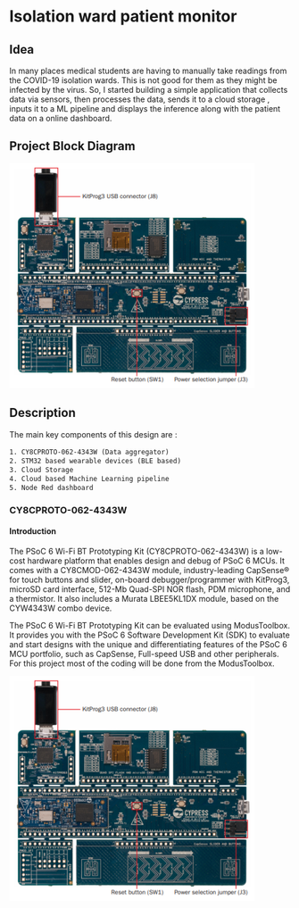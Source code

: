 # Isolation ward patient monitor 

## Idea
In many places medical students are having to manually take readings from the COVID-19 isolation wards. This is not good for them as they might be infected by the virus. So, I started building a simple application that collects data via sensors, then processes the data, sends it to a cloud storage , inputs it to a ML pipeline and displays the inference along with the patient data on a online dashboard. 

## Project Block Diagram
![Screenshot](images/PSOC6.png)

## Description
The main key components of this design are : 

    1. CY8CPROTO-062-4343W (Data aggregator)
    2. STM32 based wearable devices (BLE based)
    3. Cloud Storage
    4. Cloud based Machine Learning pipeline
    5. Node Red dashboard
    
### CY8CPROTO-062-4343W
#### Introduction

The PSoC 6 Wi-Fi BT Prototyping Kit (CY8CPROTO-062-4343W) is a low-cost hardware platform that enables design and debug of PSoC 6 MCUs. It comes with a CY8CMOD-062-4343W module, industry-leading CapSense® for touch buttons and slider, on-board debugger/programmer with KitProg3, microSD card interface, 512-Mb Quad-SPI NOR flash, PDM microphone, and a thermistor. It also includes a Murata LBEE5KL1DX module, based on the CYW4343W combo device.

The PSoC 6 Wi-Fi BT Prototyping Kit can be evaluated using ModusToolbox. It provides you with the PSoC 6 Software Development Kit (SDK) to evaluate and start designs with the unique and differentiating features of the PSoC 6 MCU portfolio, such as CapSense, Full-speed USB and other peripherals. For this project most of the coding will be done from the ModusToolbox.

![Screenshot](images/PSOC6.png)

